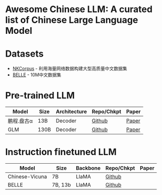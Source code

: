 # Awesome Chinese LLM: A curated list of Chinese Large Language Model

# Datasets

* [NKCorpus](https://gitee.com/lidongwen1997/nkunlp-preprocessing) - 利用海量网络数据构建大型高质量中文数据集
* [BELLE](https://github.com/LianjiaTech/BELLE/tree/main/data/10M) - 10M中文数据集

# Pre-trained LLM

| Model | Size | Architecture | Repo/Chkpt | Paper | 
| ----- | ---- | ------------ | ----------- | ----- |
| 鹏程.盘古α | 13B | Decoder | [Github](https://github.com/huawei-noah/Pretrained-Language-Model) | [Paper](https://arxiv.org/pdf/2104.12369.pdf) |
| GLM | 130B | Decoder | [Github](https://github.com/THUDM/GLM-130B) | [Paper](https://arxiv.org/pdf/2210.02414.pdf) |

# Instruction finetuned LLM
| Model | Size | Backbone | Repo/Chkpt | Paper | 
| ----- | ---- | ------------ | ----------- | ----- |
| Chinese-Vicuna | 7B | LlaMA | [Github](https://github.com/Facico/Chinese-Vicuna) | |
| BELLE | 7B, 13b | LlaMA | [Github](https://github.com/LianjiaTech/BELLE) |

